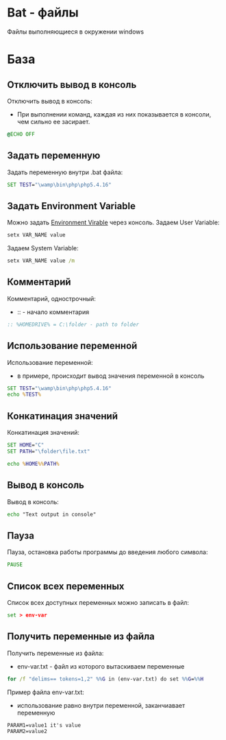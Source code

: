 # Bat - файлы

Файлы выполняющиеся в окружении windows

# База

## Отключить вывод в консоль

Отключить вывод в консоль:

-   При выполнении команд, каждая из них показывается в консоли, чем сильно ее засирает.

```bat
@ECHO OFF
```

## Задать переменную

Задать переменную внутри .bat файла:

```bat
SET TEST="\wamp\bin\php\php5.4.16"
```

## Задать Environment Variable

Можно задать [Environment Virable](../Windows/02-Base.md#environment-variable) через консоль. Задаем User Variable:

```bat
setx VAR_NAME value
```

Задаем System Variable:

```bat
setx VAR_NAME value /m
```

## Комментарий

Комментарий, однострочный:

-   :: - начало комментария

```bat
:: %HOMEDRIVE% = C:\folder - path to folder
```

## Использование переменной

Использование переменной:

-   в примере, происходит вывод значения переменной в консоль

```bat
SET TEST="\wamp\bin\php\php5.4.16"
echo %TEST%
```

## Конкатинация значений

Конкатинация значений:

```bat
SET HOME="C"
SET PATH="\folder\file.txt"

echo %HOME%%PATH%
```

## Вывод в консоль

Вывод в консоль:

```bat
echo "Text output in console"
```

## Пауза

Пауза, остановка работы программы до введения любого символа:

```bat
PAUSE
```

## Список всех переменных

Список всех доступных переменных можно записать в файл:

```bat
set > env-var
```

## Получить переменные из файла

Получить переменные из файла:

-   env-var.txt - файл из которого вытаскиваем переменные

```bat
for /f "delims== tokens=1,2" %%G in (env-var.txt) do set %%G=%%H
```

Пример файла env-var.txt:

-   использование равно внутри переменной, заканчиавает переменную

```txt
PARAM1=value1 it's value
PARAM2=value2
```
